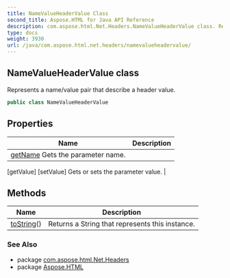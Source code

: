 ```yaml
---
title: NameValueHeaderValue Class
second_title: Aspose.HTML for Java API Reference
description: com.aspose.html.Net.Headers.NameValueHeaderValue class. Represents a name/value pair that describe a header value
type: docs
weight: 3930
url: /java/com.aspose.html.net.headers/namevalueheadervalue/
---
```

## NameValueHeaderValue class

Represents a name/value pair that describe a header value.

```java
public class NameValueHeaderValue
```

## Properties

| Name | Description |
| --- | --- |
| [getName](../../com.aspose.html.net.headers/namevalueheadervalue/name/) Gets the parameter name. |
[getValue]
[setValue] Gets or sets the parameter value. |

## Methods

| Name | Description |
| --- | --- |
| [toString](../../com.aspose.html.net.headers/namevalueheadervalue/toString/)() | Returns a String that represents this instance. |

### See Also

* package [com.aspose.html.Net.Headers](../../com.aspose.html.net.headers/)
* package [Aspose.HTML](../../)
